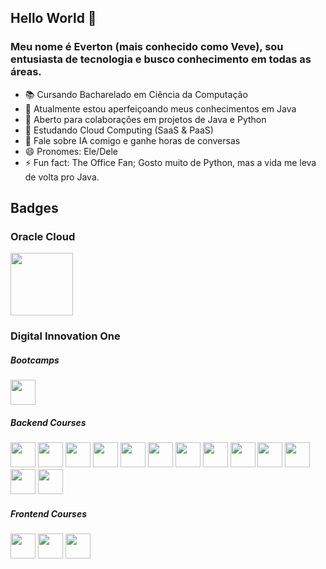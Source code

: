 ## Hello World 👋
### Meu nome é Everton (mais conhecido como Veve), sou entusiasta de tecnologia e busco conhecimento em todas as áreas.


- 📚 Cursando Bacharelado em Ciência da Computação
- 🌱 Atualmente estou aperfeiçoando meus conhecimentos em Java
- 👯 Aberto para colaborações em projetos de Java e Python
- 🤔 Estudando Cloud Computing (SaaS & PaaS)
- 💬 Fale sobre IA comigo e ganhe horas de conversas
- 😄 Pronomes: Ele/Dele
- ⚡ Fun fact: The Office Fan; Gosto muito de Python, mas a vida me leva de volta pro Java.


## Badges

### Oracle Cloud
<div>
    <img src="https://user-images.githubusercontent.com/19881621/159175118-6f557abd-124c-461d-a93f-ec3e8afcf39d.png" width="100" height="100"/>
</div>

### Digital Innovation One
  
##### Bootcamps

<div>
  <img src="https://hermes.digitalinnovation.one/courses/badge/f052cd75-9758-4df2-a592-f2600276c05c.png" width="40" height="40"/>
</div>
  
##### Backend Courses

<div>
      <img src="https://user-images.githubusercontent.com/19881621/159174756-a862dfa7-43ac-405a-b499-3a26a91f14f2.png" width="40" height="40"/>
      <img src="https://user-images.githubusercontent.com/19881621/159174855-87206fb2-545a-4bd0-b0c8-af130c6868ae.png" width="40" height="40"/>
      <img src="https://user-images.githubusercontent.com/19881621/159174913-b9c4408a-099e-44e1-88c0-79511efad7ed.png" width="40" height="40"/>
      <img src="https://user-images.githubusercontent.com/19881621/159174924-17cad07c-9dd3-4205-9ce7-d7a5ffb43db2.png" width="40" height="40"/>
      <img src="https://user-images.githubusercontent.com/19881621/159174948-94f2efb7-273e-42f3-9f19-dbb8da67e503.png" width="40" height="40"/>
      <img src="https://user-images.githubusercontent.com/19881621/159174967-1aa8cdbc-0983-40ce-a74e-b5a736698942.png" width="40" height="40"/>
      <img src="https://hermes.digitalinnovation.one/courses/badge/eac33c02-ed6e-43e6-833f-441647fdb848.png" width="40" height="40"/>
      <img src="https://hermes.digitalinnovation.one/courses/badge/d2758af9-3b5d-49e2-9ec8-c6fd150d623c.png" width="40" height="40"/>
      <img src="https://hermes.digitalinnovation.one/courses/badge/8eb094f8-f8dc-4cdd-8f15-1d63669010ae.png" width="40" height="40"/>
      <img src="https://user-images.githubusercontent.com/19881621/159175003-cb535b7c-811d-4011-b6a4-bf7da63119fe.png" width="40" height="40"/>
      <img src="https://hermes.digitalinnovation.one/courses/badge/1a3460c6-48a0-4d62-b9f0-25f4196690cb.png" width="40" height="40"/>
      <img src="https://user-images.githubusercontent.com/19881621/159175034-6d29fbab-e6f6-44ba-ba85-d235f5f4f93c.png" width="40" height="40"/>
      <img src="https://user-images.githubusercontent.com/19881621/159175051-92cba77e-3669-4bc5-a25a-57dc88fa1a5f.png" width="40" height="40"/>
</div>
    
##### Frontend Courses

<div>
    <img src="https://hermes.digitalinnovation.one/courses/badge/28bfbf19-a31a-41a2-b78f-e70c0e18f37a.png" width="40" height="40"/>
    <img src="https://user-images.githubusercontent.com/19881621/159175084-9df07248-3aaf-4bff-be3b-1f98c4c19ed7.png" width="40" height="40"/>
    <img src="https://user-images.githubusercontent.com/19881621/159175161-7268f0ba-e708-4b16-9339-433e44b8a7e0.png" width="40" height="40"/>

</div>
  
